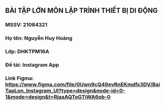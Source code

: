 ## BÀI TẬP LỚN MÔN LẬP TRÌNH THIẾT BỊ DI ĐỘNG

### MSSV: 21084321

### Họ tên: Nguyễn Huy Hoàng

### Lớp: DHKTPM16A

### Đề tài: Instagram App

### Link Figma: https://www.figma.com/file/0Uwn9cQ49evRnEKmdfs3DV/BaiTapLon_Instagram_UI?type=design&node-id=0-1&mode=design&t=RjaaAQToGTiWA6ob-0

